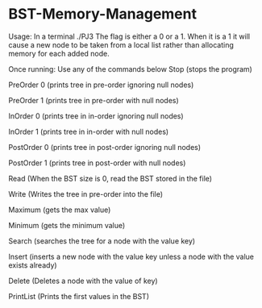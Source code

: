 # BST-Memory-Management
Usage:
In a terminal
./PJ3 <Flag>
The flag is either a 0 or a 1. When it is a 1 it will cause a new node to be taken from a local list rather than allocating memory for each added node.

Once running:
Use any of the commands below
Stop
(stops the program)

PreOrder 0
(prints tree in pre-order ignoring null nodes)

PreOrder 1
(prints tree in pre-order with null nodes)

InOrder 0
(prints tree in in-order ignoring null nodes)

InOrder 1
(prints tree in in-order with null nodes)

PostOrder 0
(prints tree in post-order ignoring null nodes)

PostOrder 1
(prints tree in post-order with null nodes)

Read <FileName>
(When the BST size is 0, read the BST stored in the file)

Write <FileName>
(Writes the tree in pre-order into the file)

Maximum
(gets the max value)

Minimum
(gets the minimum value)

Search <Key>
(searches the tree for a node with the value key)

Insert <Key>
(inserts a new node with the value key unless a node with the value exists already)

Delete <Key>
(Deletes a node with the value of key)

PrintList <Count>
(Prints the first <Count> values in the BST)
